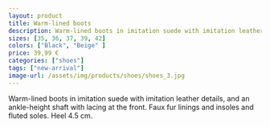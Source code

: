 ```yaml
---
layout: product
title: Warm-lined boots
description: Warm-lined boots in imitation suede with imitation leather details.
sizes: [35, 36, 37, 39, 42]
colors: ["Black", "Beige" ]
price: 39,99 €
categories: ["shoes"]
tags: ["new-arrival"]
image-url: /assets/img/products/shoes/shoes_3.jpg
---
```

Warm-lined boots in imitation suede with imitation leather details, and an ankle-height shaft with lacing at the front. Faux fur linings and insoles and fluted soles. Heel 4.5 cm.